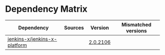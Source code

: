# Dependency Matrix

Dependency | Sources | Version | Mismatched versions
---------- | ------- | ------- | -------------------
[jenkins-x/jenkins-x-platform](https://github.com/jenkins-x/jenkins-x-platform) |  | [2.0.2106](https://github.com/jenkins-x/jenkins-x-platform/releases/tag/v2.0.2106) | 
